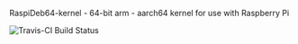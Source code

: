 RaspiDeb64-kernel - 64-bit arm - aarch64 kernel for use with Raspberry Pi

![Travis-CI Build Status](https://travis-ci.org/lucashalbert/RaspiDeb64.svg?branch=master)
